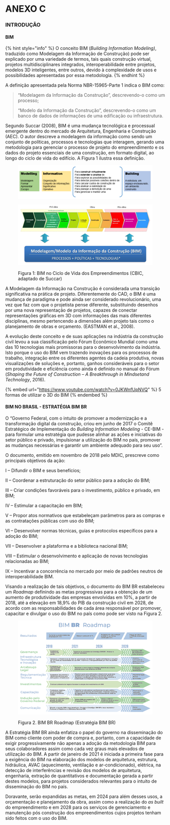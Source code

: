 # ANEXO C

### INTRODUÇÃO

#### BIM

{% hint style="info" %}
O conceito BIM (_Building Information Modeling)_, traduzido como Modelagem da Informação de Construção) pode ser explicado por uma variedade de termos, tais quais construção virtual, projetos multidisciplinares integrados, interoperabilidade entre projetos, modelos 3D inteligentes, entre outros, devido à complexidade de usos e possibilidades apresentadas por essa metodologia.
{% endhint %}

A definição apresentada pela Norma NBR-15965-Parte 1 indica o BIM como:

> “Modelagem da Informação da Construção”, descrevendo-o como um processo;
>
> “Modelo da Informação da Construção”, descrevendo-o como um banco de dados de informações de uma edificação ou infraestrutura.

Segundo Succar (2008), BIM é uma mudança tecnológica e processual emergente dentro do mercado de Arquitetura, Engenharia e Construção (AEC). O autor descreve a modelagem da informação como sendo um conjunto de políticas, processos e tecnologias que interagem, gerando uma metodologia para gerenciar o processo de projeto do empreendimento e os dados do projeto essenciais de uma construção, em formato digital, ao longo do ciclo de vida do edifício. A Figura 1 ilustra essa definição.

<figure><img src="../../.gitbook/assets/image (4).png" alt=""><figcaption></figcaption></figure>

<div data-full-width="true">

<figure><img src="../../.gitbook/assets/image (5).png" alt=""><figcaption><p>Figura 1: BIM no Ciclo de Vida dos Empreendimentos (CBIC, adaptado de Succar)</p></figcaption></figure>

</div>

A Modelagem da Informação na Construção é considerada uma transição significativa na prática de projeto. Diferentemente do CAD, o BIM é uma mudança de paradigma e pode ainda ser considerado revolucionário, uma vez que faz com que o projetista pense diferente, substituindo desenhos por uma nova representação de projetos, capazes de conectar representações gráficas em 3D com informações das mais diferentes disciplinas, mesmo pertencendo a  dimensões além projeto tais como o planejamento de obras e orçamento. (EASTMAN et al., 2008).

A evolução deste conceito e de suas aplicações na indústria da construção civil levou a sua classificação pelo Fórum Econômico Mundial como uma das 10 tecnologias mais promissoras para o desenvolvimento da indústria. Isto porque o uso do BIM vem trazendo inovações para os processos de trabalho, integração entre os diferentes agentes da cadeia produtiva, novas visualizações de soluções e, portanto, ganhos consideráveis para o setor em produtividade e eficiência como ainda é definido no manual do Fórum (_Shaping the Future of Construction – A Breakthrough in Mindsetand Technology_, 2016).

{% embed url="https://www.youtube.com/watch?v=0JKWnfUpNVQ" %}
5 formas de utilizar o 3D do BIM
{% endembed %}

#### BIM NO BRASIL - ESTRATÉGIA BIM BR

O “Governo Federal, com o intuito de promover a modernização e a transformação digital da construção, criou em junho de 2017 o Comitê Estratégico de Implementação do _Building Information Modeling_ - CE-BIM - para formular uma estratégia que pudesse alinhar as ações e iniciativas do setor público e privado, impulsionar a utilização do BIM no país, promover as mudanças necessárias e garantir um ambiente adequado para seu uso”.

O documento, emitido em novembro de 2018 pelo MDIC, prescreve como principais objetivos da ação:

I – Difundir o BIM e seus benefícios;

II – Coordenar a estruturação do setor público para a adoção do BIM;

III – Criar condições favoráveis para o investimento, público e privado, em BIM;

IV – Estimular a capacitação em BIM;

V – Propor atos normativos que estabeleçam parâmetros para as compras e as contratações públicas com uso do BIM;

VI – Desenvolver normas técnicas, guias e protocolos específicos para a adoção do BIM;

VII – Desenvolver a plataforma e a biblioteca nacional BIM;

VIII – Estimular o desenvolvimento e aplicação de novas tecnologias relacionadas ao BIM;

IX – Incentivar a concorrência no mercado por meio de padrões neutros de interoperabilidade BIM.

Visando a realização de tais objetivos, o documento do BIM BR estabeleceu um _Roadmap_ definindo as metas progressivas para a obtenção de um aumento de produtividade das empresas envolvidas em 10%, a partir de 2018, até a elevação em 18,9% do PIB da construção civil em 2028, de acordo com as responsabilidades de cada área responsável por promover, capacitar e divulgar o uso do BIM no país como pode ser visto na Figura 2.

<figure><img src="../../.gitbook/assets/image (6).png" alt=""><figcaption><p>Figura 2. BIM BR Roadmap (Estratégia BIM BR)</p></figcaption></figure>

A Estratégia BIM BR ainda enfatiza o papel do governo na disseminação do BIM como cliente com poder de compra e, portanto, com a capacidade de exigir progressivamente não apenas a adoção da metodologia BIM para seus colaboradores assim como cada vez graus mais elevados de utilização do BIM. A partir de janeiro de 2021 é iniciada a primeira fase para a exigência do BIM na elaboração dos modelos de arquitetura, estrutura, hidráulica, AVAC (aquecimento, ventilação e ar-condicionado), elétrica, na detecção de interferências e revisão dos modelos de arquitetura, engenharia, extração de quantitativos e documentação gerada a partir destes modelos, para projetos considerados relevantes para o intuito de disseminação do BIM no país.

Doravante, serão expandidas as metas, em 2024 para além desses usos, a orçamentação e planejamento da obra, assim como a realização do _as built_ do empreendimento e em 2028 para os serviços de gerenciamento e manutenção pós construção dos empreendimentos cujos projetos tenham sido feitos com o uso do BIM.
